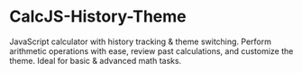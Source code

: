 # CalcJS-History-Theme
JavaScript calculator with history tracking &amp; theme switching. Perform arithmetic operations with ease, review past calculations, and customize the theme. Ideal for basic &amp; advanced math tasks.

